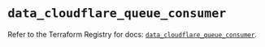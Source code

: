 # `data_cloudflare_queue_consumer`

Refer to the Terraform Registry for docs: [`data_cloudflare_queue_consumer`](https://registry.terraform.io/providers/cloudflare/cloudflare/5.2.0/docs/data-sources/queue_consumer).
